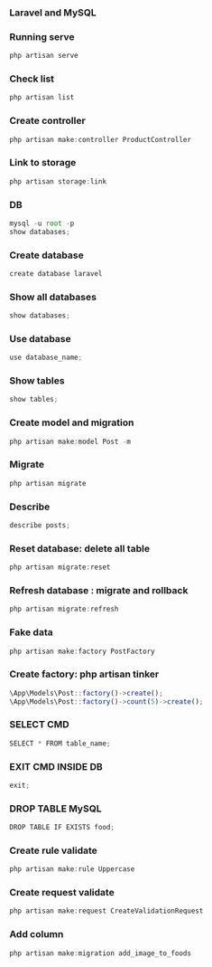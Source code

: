 ### Laravel and MySQL

### Running serve

```js
php artisan serve
```

### Check list

```js
php artisan list
```

### Create controller

```js
php artisan make:controller ProductController
```

### Link to storage

```js
php artisan storage:link
```

### DB

```js
mysql -u root -p
show databases;
```

### Create database

```js
create database laravel
```

### Show all databases

```js
show databases;
```

### Use database

```js
use database_name;
```

### Show tables

```js
show tables;
```

### Create model and migration

```js
php artisan make:model Post -m

```

### Migrate

```js
php artisan migrate
```

### Describe

```js
describe posts;
```

### Reset database: delete all table

```js
php artisan migrate:reset
```

### Refresh database : migrate and rollback

```js
php artisan migrate:refresh
```

### Fake data

```js
php artisan make:factory PostFactory
```

### Create factory: php artisan tinker

```js
\App\Models\Post::factory()->create();
\App\Models\Post::factory()->count(5)->create();
```

### SELECT CMD

```js
SELECT * FROM table_name;
```

### EXIT CMD INSIDE DB

```js
exit;
```
### DROP TABLE MySQL
```js
DROP TABLE IF EXISTS food; 
```


### Create rule validate
```js
php artisan make:rule Uppercase
```

### Create request validate
```js
php artisan make:request CreateValidationRequest
```

### Add column
```js
php artisan make:migration add_image_to_foods
```